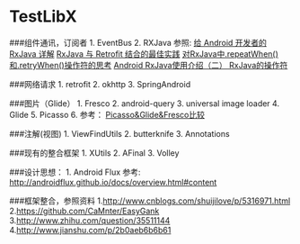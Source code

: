 # TestLibX

###组件通讯，订阅者
	1. EventBus
	2. RXJava
	    参照:
		[给 Android 开发者的 RxJava 详解](http://gank.io/post/560e15be2dca930e00da1083)
		[RxJava 与 Retrofit 结合的最佳实践](http://gank.io/post/56e80c2c677659311bed9841)
		[对RxJava中.repeatWhen()和.retryWhen()操作符的思考](http://www.open-open.com/lib/view/open1454895890823.html)
		[Android RxJava使用介绍（二） RxJava的操作符](http://blog.csdn.net/job_hesc/article/details/46242117)
	
###网络请求
	1. retrofit
	2. okhttp
	3. SpringAndroid
	
###图片（Glide）
	1. Fresco
	2. android-query
	3. universal image loader
	4. Glide
	5. Picasso
	6. 参考：
		[Picasso&Glide&Fresco比较](http://mrljdx.com/2015/12/22/Picasso-Glide-Fresco%E6%AF%94%E8%BE%83/)

###注解(视图)
	1. ViewFindUtils
	2. butterknife
	3. Annotations
	
###现有的整合框架
	1. XUtils
	2. AFinal
	3. Volley
	
###设计思想：
	1. Android Flux
	参考:
		http://androidflux.github.io/docs/overview.html#content

###框架整合，参照资料
	1.http://www.cnblogs.com/shuijilove/p/5316971.html
	2.https://github.com/CaMnter/EasyGank
	3.http://www.zhihu.com/question/35511144
	4.http://www.jianshu.com/p/2b0aeb6b6b61
